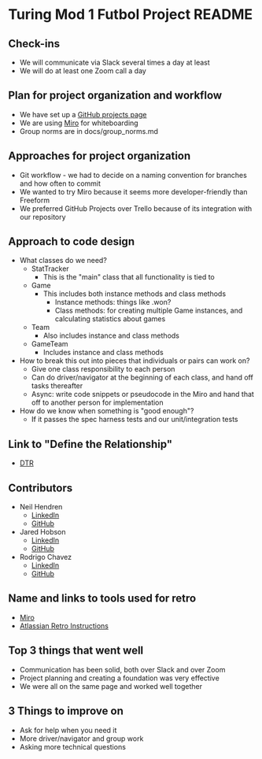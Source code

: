# Turing Mod 1 Futbol Project README

## Check-ins
- We will communicate via Slack several times a day at least
- We will do at least one Zoom call a day

## Plan for project organization and workflow
- We have set up a [GitHub projects page](https://github.com/users/NeilTheSeal/projects/2)
- We are using [Miro](https://miro.com/app/board/uXjVNoUgUOE=/?share_link_id=491775417603) for whiteboarding
- Group norms are in docs/group_norms.md

## Approaches for project organization
- Git workflow - we had to decide on a naming convention for branches and how often to commit
- We wanted to try Miro because it seems more developer-friendly than Freeform
- We preferred GitHub Projects over Trello because of its integration with our repository

## Approach to code design
- What classes do we need?
  - StatTracker
    - This is the "main" class that all functionality is tied to
  - Game
    - This includes both instance methods and class methods
      - Instance methods: things like .won?
      - Class methods: for creating multiple Game instances, and calculating statistics about games
  - Team
    - Also includes instance and class methods
  - GameTeam
    - Includes instance and class methods
- How to break this out into pieces that individuals or pairs can work on?
  - Give one class responsibility to each person
  - Can do driver/navigator at the beginning of each class, and hand off tasks thereafter
  - Async: write code snippets or pseudocode in the Miro and hand that off to another person for implementation
- How do we know when something is "good enough"?
  - If it passes the spec harness tests and our unit/integration tests

## Link to "Define the Relationship"
- [DTR](https://docs.google.com/document/d/1lpanxrDJjw6f3paF7eL6Kqx28IkDTppuKmc_9heUfBc/edit)

## Contributors
- Neil Hendren
  - [LinkedIn](https://www.linkedin.com/in/neilhendren/)
  - [GitHub](https://github.com/NeiltheSeal)
- Jared Hobson
  - [LinkedIn](https://www.linkedin.com/in/jared-hobson-639817241/)
  - [GitHub](https://github.com/JaredMHobson)
- Rodrigo Chavez
  - [LinkedIn](https://www.linkedin.com/in/rodrigo-chavez-1b93a52b1/)
  - [GitHub](https://github.com/RodrigoACG/)

## Name and links to tools used for retro
- [Miro](https://miro.com/app/board/uXjVNoUgUOE=/?share_link_id=491775417603)
- [Atlassian Retro Instructions](https://www.atlassian.com/team-playbook/plays/retrospective#instructions)

## Top 3 things that went well
- Communication has been solid, both over Slack and over Zoom
- Project planning and creating a foundation was very effective
- We were all on the same page and worked well together

## 3 Things to improve on
- Ask for help when you need it
- More driver/navigator and group work
- Asking more technical questions

